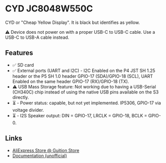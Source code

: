 # CYD JC8048W550C

CYD or "Cheap Yellow Display". It is black but identifies as yellow.

⚠️ Device does not power on with a proper USB-C to USB-C cable. Use a USB-C to USB-A cable instead.

## Features

- ✅ SD card
- ✅ External ports (UART and I2C) - I2C Enabled on the P4 JST SH 1.25 header or the P5 SH 1.0 header GPIO-17 (SDA)/GPIO-18 (SCL), UART Enabled on the same header GPIO-17 (RX)/GPIO-18 (TX).
- ⚠️ USB Mass Storage feature: Not working due to having a USB-Serial (CH340C) chip instead of using the native USB pins available on the S3 directly.
- ⏳ - Power status: capable, but not yet implemented. IP5306, GPIO-17 via voltage divider.
- ⏳ - I2S Speaker output: DIN = GPIO-17, LRCLK = GPIO-18, BCLK = GPIO-0.

## Links

- [AliExpress Store @ Guition Store](https://www.aliexpress.com/item/1005006715794302.html)
- [Documentation (unofficial)](https://github.com/Shadowtrance/jc8048w550c)

